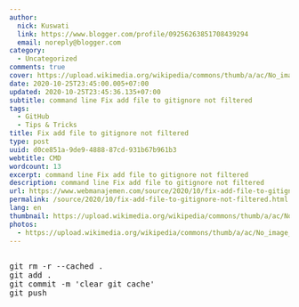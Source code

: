 ```yaml
---
author:
  nick: Kuswati
  link: https://www.blogger.com/profile/09256263851708439294
  email: noreply@blogger.com
category:
  - Uncategorized
comments: true
cover: https://upload.wikimedia.org/wikipedia/commons/thumb/a/ac/No_image_available.svg/2048px-No_image_available.svg.png
date: 2020-10-25T23:45:00.005+07:00
updated: 2020-10-25T23:45:36.135+07:00
subtitle: command line Fix add file to gitignore not filtered
tags:
  - GitHub
  - Tips & Tricks
title: Fix add file to gitignore not filtered
type: post
uuid: d0ce851a-9de9-4888-87cd-931b67b961b3
webtitle: CMD
wordcount: 13
excerpt: command line Fix add file to gitignore not filtered
description: command line Fix add file to gitignore not filtered
url: https://www.webmanajemen.com/source/2020/10/fix-add-file-to-gitignore-not-filtered.html
permalink: /source/2020/10/fix-add-file-to-gitignore-not-filtered.html
lang: en
thumbnail: https://upload.wikimedia.org/wikipedia/commons/thumb/a/ac/No_image_available.svg/2048px-No_image_available.svg.png
photos:
  - https://upload.wikimedia.org/wikipedia/commons/thumb/a/ac/No_image_available.svg/2048px-No_image_available.svg.png
---
```


<pre><br>git rm -r --cached .<br>git add .<br>git commit -m 'clear git cache'<br>git push<br></pre>
